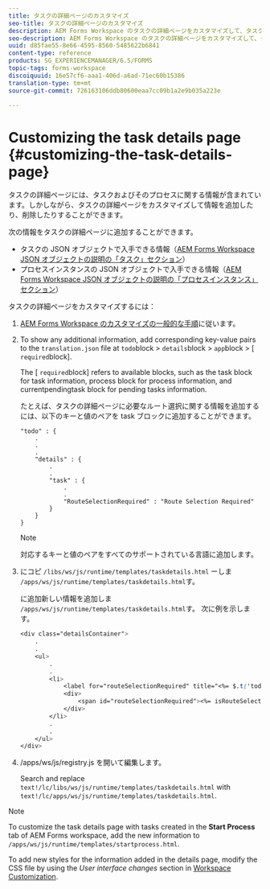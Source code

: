 ```yaml
---
title: タスクの詳細ページのカスタマイズ
seo-title: タスクの詳細ページのカスタマイズ
description: AEM Forms Workspace のタスクの詳細ページをカスタマイズして、タスクについて表示されるデフォルトの情報を変更する方法。
seo-description: AEM Forms Workspace のタスクの詳細ページをカスタマイズして、タスクについて表示されるデフォルトの情報を変更する方法。
uuid: d85fae55-8e66-4595-8560-5485622b6841
content-type: reference
products: SG_EXPERIENCEMANAGER/6.5/FORMS
topic-tags: forms-workspace
discoiquuid: 16e57cf6-aaa1-406d-a6ad-71ec60b15386
translation-type: tm+mt
source-git-commit: 726163106ddb80600eaa7cc09b1a2e9b035a223e

---
```



# Customizing the task details page {#customizing-the-task-details-page}

タスクの詳細ページには、タスクおよびそのプロセスに関する情報が含まれています。しかしながら、タスクの詳細ページをカスタマイズして情報を追加したり、削除したりすることができます。

次の情報をタスクの詳細ページに追加することができます。

* タスクの JSON オブジェクトで入手できる情報（[AEM Forms Workspace JSON オブジェクトの説明の「タスク」セクション](/help/forms/using/html-workspace-json-object-description.md)）
* プロセスインスタンスの JSON オブジェクトで入手できる情報（[AEM Forms Workspace JSON オブジェクトの説明の「プロセスインスタンス」セクション](/help/forms/using/html-workspace-json-object-description.md)）

タスクの詳細ページをカスタマイズするには：

1. [AEM Forms Workspace のカスタマイズの一般的な手順](/help/forms/using/generic-steps-html-workspace-customization.md)に従います。
1. To show any additional information, add corresponding key-value pairs to the `translation.json` file at `todo`block > `details`block > `app`block > [ `required`block].

   The [ `required`block] refers to available blocks, such as the task block for task information, process block for process information, and currentpendingtask block for pending tasks information.

   たとえば、タスクの詳細ページに必要なルート選択に関する情報を追加するには、以下のキーと値のペアを task ブロックに追加することができます。

   ```
   "todo" : {
       .
       .
       .
       "details" : {
           .
           .
           "task" : {
               .
               .
               "RouteSelectionRequired" : "Route Selection Required"
           }
       }
   }
   ```

   >[!NOTE]
   >
   >対応するキーと値のペアをすべてのサポートされている言語に追加します。

1. にコピ `/libs/ws/js/runtime/templates/taskdetails.html` ーしま `/apps/ws/js/runtime/templates/taskdetails.html`す。

   に追加新しい情報を追加しま `/apps/ws/js/runtime/templates/taskdetails.html`す。 次に例を示します。

   ```css
   <div class="detailsContainer">
       .
       .
       <ul>
           .
           .
           <li>
               <label for="routeSelectionRequired" title="<%= $.t('todo.details.task.RouteSelectionRequired')%>"><%= $.t('todo.details.task.RouteSelectionRequired')%></label>
               <div>
                   <span id="routeSelectionRequired"><%= isRouteSelectionRequired != null ? isRouteSelectionRequired : ''%></span>
               </div>
           </li>
           .
           .
       </ul>
   </div>
   ```

1. /apps/ws/js/registry.js を開いて編集します。

   Search and replace `text!/lc/libs/ws/js/runtime/templates/taskdetails.html` with `text!/lc/apps/ws/js/runtime/templates/taskdetails.html`.

>[!NOTE]
>
>To customize the task details page with tasks created in the **Start Process** tab of AEM Forms workspace, add the new information to `/apps/ws/js/runtime/templates/startprocess.html`.
>
>To add new styles for the information added in the details page, modify the CSS file by using the *User interface changes* section in [Workspace Customization](changing-locale-user-interface.md).
